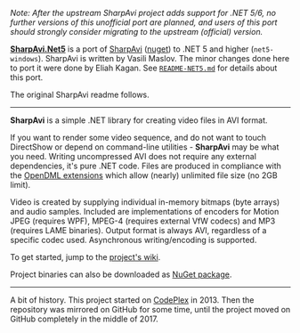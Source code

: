 *Note: After the upstream SharpAvi project adds support for .NET 5/6, no
further versions of this unofficial port are planned, and users of this port
should strongly consider migrating to the upstream (official) version.*

[**SharpAvi.Net5**](https://www.nuget.org/packages/SharpAvi.Net5) is a port of [SharpAvi](https://github.com/baSSiLL/SharpAvi) ([nuget](https://www.nuget.org/packages/SharpAvi/)) to .NET 5 and higher (`net5-windows`). SharpAvi is written by Vasili Maslov. The minor changes done here to port it were done by Eliah Kagan. See [`README-NET5.md`](https://github.com/EliahKagan/SharpAvi/blob/net5/README-NET5.md) for details about this port.

The original SharpAvi readme follows.

***

**SharpAvi** is a simple .NET library for creating video files in AVI format.

If you want to render some video sequence, and do not want to touch DirectShow or depend on command-line utilities - **SharpAvi** may be what you need.
Writing uncompressed AVI does not require any external dependencies, it's pure .NET code. Files are produced in compliance with the [OpenDML extensions](http://www.jmcgowan.com/avitech.html#OpenDML) which allow (nearly) unlimited file size (no 2GB limit).

Video is created by supplying individual in-memory bitmaps (byte arrays) and audio samples. Included are implementations of encoders for Motion JPEG (requires WPF), MPEG-4 (requires external VfW codecs) and MP3 (requires LAME binaries). Output format is always AVI, regardless of a specific codec used. Asynchronous writing/encoding is supported.

To get started, jump to the [project's wiki](https://github.com/baSSiLL/SharpAvi/wiki/Home).

Project binaries can also be downloaded as [NuGet package](https://www.nuget.org/packages/SharpAvi/).

***

A bit of history. This project started on [CodePlex](https://sharpavi.codeplex.com/) in 2013. Then the repository was mirrored on GitHub for some time, until the project moved on GitHub completely in the middle of 2017.
